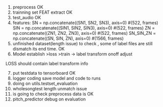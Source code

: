 1. preprocess OK
2. trainning set FEAT extract OK
3. test_audio OK
4. features:     SN = np.concatenate((SN1, SN2, SN3), axis=0) #(522, frames)
                SIN = np.concatenate((SIN1, SIN2, SIN3), axis=0) #(522, frames)
                ZN = np.concatenate((ZN1, ZN2, ZN3), axis=0) #(522, frames)
                SN_SIN_ZN = np.concatenate((SN, SIN, ZN), axis=0) #(1566, frames)
5. unfinished dataset(length issue) to check , some of label files are still dismatch its end time. OK
6. Model establish >loss >train -> label transform onoff adjust


LOSS should contain label transform info

7. put testdata to tensorboard OK
8. logger coding save model and code to runs
9. doing on utils.testset_evaluation
10. wholesongtest length unmatch issue
11. is going to check preprocess data is OK
12. pitch_predictor debug on evaluation